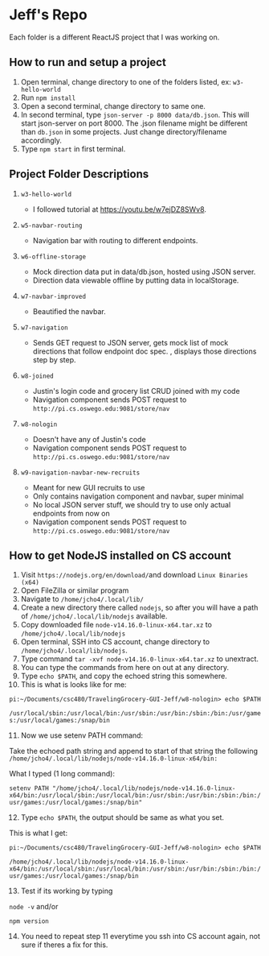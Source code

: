 # Jeff\'s Repo
Each folder is a different ReactJS project that I was working on.

## How to run and setup a project
1. Open terminal, change directory to one of the folders listed, ex: `w3-hello-world`
2. Run `npm install`
3. Open a second terminal, change directory to same one.
4. In second terminal, type `json-server -p 8000 data/db.json`. This will start json-server on port 8000. The .json filename might be different than `db.json` in some projects. Just change directory/filename accordingly.
5. Type `npm start` in first terminal.

## Project Folder Descriptions
1. `w3-hello-world`
	* I followed tutorial at https://youtu.be/w7ejDZ8SWv8.

2. `w5-navbar-routing`
	* Navigation bar with routing to different endpoints.
	
3. `w6-offline-storage`
	* Mock direction data put in data/db.json, hosted using JSON server.
	* Direction data viewable offline by putting data in localStorage.

4. `w7-navbar-improved`
	* Beautified the navbar.

5. `w7-navigation`
	* Sends GET request to JSON server, gets mock list of mock directions that follow endpoint doc spec. , displays those directions step by step.

6. `w8-joined`
	* Justin's login code and grocery list CRUD joined with my code
	* Navigation component sends POST request to `http://pi.cs.oswego.edu:9081/store/nav`

7. `w8-nologin`
	* Doesn't have any of Justin's code
	* Navigation component sends POST request to `http://pi.cs.oswego.edu:9081/store/nav`

8. `w9-navigation-navbar-new-recruits`
	* Meant for new GUI recruits to use
	* Only contains navigation component and navbar, super minimal
	* No local JSON server stuff, we should try to use only actual endpoints from now on
	* Navigation component sends POST request to `http://pi.cs.oswego.edu:9081/store/nav`

## How to get NodeJS installed on CS account
1. Visit `https://nodejs.org/en/download/`and download `Linux Binaries (x64)`
2. Open FileZilla or similar program
3. Navigate to `/home/jcho4/.local/lib/`
4. Create a new directory there called `nodejs`, so after you will have a path of `/home/jcho4/.local/lib/nodejs` available.
5. Copy downloaded file `node-v14.16.0-linux-x64.tar.xz` to `/home/jcho4/.local/lib/nodejs`
6. Open terminal, SSH into CS account, change directory to `/home/jcho4/.local/lib/nodejs`.
7. Type command `tar -xvf node-v14.16.0-linux-x64.tar.xz` to unextract.
8. You can type the commands from here on out at any directory.
9. Type `echo $PATH`, and copy the echoed string this somewhere.
10. This is what is looks like for me:

`pi:~/Documents/csc480/TravelingGrocery-GUI-Jeff/w8-nologin> echo $PATH`

`/usr/local/sbin:/usr/local/bin:/usr/sbin:/usr/bin:/sbin:/bin:/usr/games:/usr/local/games:/snap/bin`

11. Now we use setenv PATH command:

Take the echoed path string and append to start of that string the following `/home/jcho4/.local/lib/nodejs/node-v14.16.0-linux-x64/bin:`

What I typed (1 long command):

`setenv PATH "/home/jcho4/.local/lib/nodejs/node-v14.16.0-linux-x64/bin:/usr/local/sbin:/usr/local/bin:/usr/sbin:/usr/bin:/sbin:/bin:/usr/games:/usr/local/games:/snap/bin"`

12. Type `echo $PATH`, the output should be same as what you set.

This is what I get:

`pi:~/Documents/csc480/TravelingGrocery-GUI-Jeff/w8-nologin> echo $PATH`

`/home/jcho4/.local/lib/nodejs/node-v14.16.0-linux-x64/bin:/usr/local/sbin:/usr/local/bin:/usr/sbin:/usr/bin:/sbin:/bin:/usr/games:/usr/local/games:/snap/bin`

13. Test if its working by typing 

`node -v` and/or

`npm version`

14. You need to repeat step 11 everytime you ssh into CS account again, not sure if theres a fix for this.
